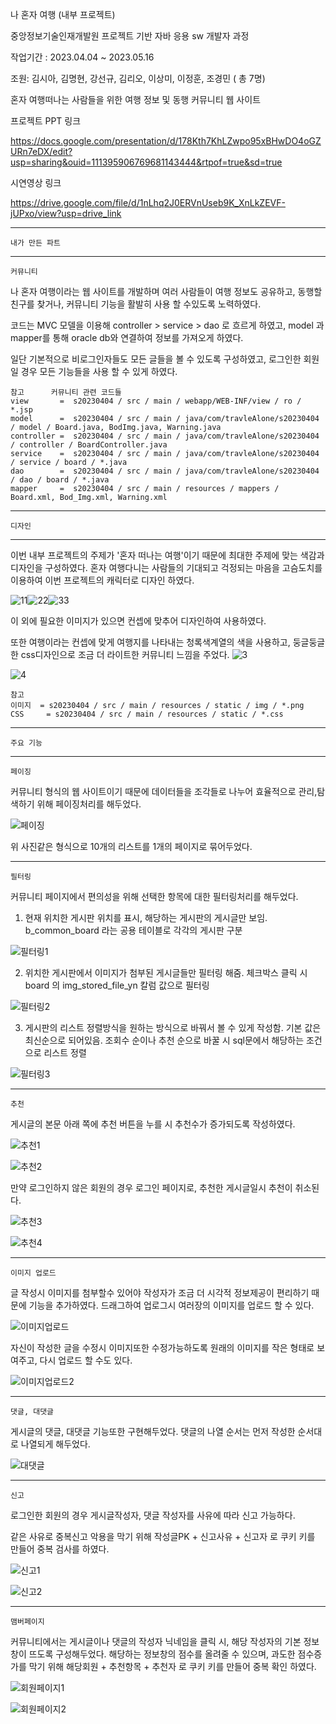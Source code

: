 
나 혼자 여행 (내부 프로젝트)

중앙정보기술인재개발원 프로젝트 기반 자바 응용 sw 개발자 과정

작업기간 : 2023.04.04 ~ 2023.05.16

조원: 김시아, 김명현, 강선규, 김리오, 이상미, 이정훈, 조경민 ( 총 7명)

혼자 여행떠나는 사람들을 위한 여행 정보 및 동행 커뮤니티 웹 사이트

프로젝트 PPT 링크

https://docs.google.com/presentation/d/178Kth7KhLZwpo95xBHwDO4oGZURn7eDX/edit?usp=sharing&ouid=111395906769681143444&rtpof=true&sd=true

시연영상 링크

https://drive.google.com/file/d/1nLhq2J0ERVnUseb9K_XnLkZEVF-jUPxo/view?usp=drive_link

------------------------------------------------------------------------------------------------------------------------

    내가 만든 파트
    
------------------------------------------------------------------------------------------------------------------------

    커뮤니티

나 혼자 여행이라는 웹 사이트를 개발하며 여러 사람들이 여행 정보도 공유하고, 동행할 친구를 찾거나,
커뮤니티 기능을 활발히 사용 할 수있도록 노력하였다.

코드는 MVC 모델을 이용해 controller > service > dao 로 흐르게 하였고, 
model 과 mapper를 통해 oracle db와 연결하여 정보를 가져오게 하였다.

일단 기본적으로 비로그인자들도 모든 글들을 볼 수 있도록 구성하였고, 로그인한 회원일 경우 모든 기능들을 사용 할 수 있게 하였다.
    
    참고      커뮤니티 관련 코드들
    view       =  s20230404 / src / main / webapp/WEB-INF/view / ro / *.jsp
    model      =  s20230404 / src / main / java/com/travleAlone/s20230404 / model / Board.java, BodImg.java, Warning.java
    controller =  s20230404 / src / main / java/com/travleAlone/s20230404 / controller / BoardController.java
    service    =  s20230404 / src / main / java/com/travleAlone/s20230404 / service / board / *.java
    dao        =  s20230404 / src / main / java/com/travleAlone/s20230404 / dao / board / *.java
    mapper     =  s20230404 / src / main / resources / mappers / Board.xml, Bod_Img.xml, Warning.xml

------------------------------------------------------------------------------------------------------------------------

    디자인

------------------------------------------------------------------------------------------------------------------------


이번 내부 프로젝트의 주제가 '혼자 떠나는 여행'이기 때문에 최대한 주제에 맞는 색감과 디자인을 구성하였다.
혼자 여행다니는 사람들의 기대되고 걱정되는 마음을 고슴도치를 이용하여 이번 프로젝트의 캐릭터로 디자인 하였다.

![11](https://github.com/leejeonghoon123/LJH_Portfolio2/assets/127282120/a14c32eb-f3a2-4d10-b244-bced7df9d045)![22](https://github.com/leejeonghoon123/LJH_Portfolio2/assets/127282120/09a9c05b-9ba6-4e0a-9c8e-02ad0671ebc1)![33](https://github.com/leejeonghoon123/LJH_Portfolio2/assets/127282120/c2cf46f8-8478-483d-b17a-426e38f4ed06)


이 외에 필요한 이미지가 있으면 컨셉에 맞추어 디자인하여 사용하였다.

또한 여행이라는 컨셉에 맞게 여행지를 나타내는 청록색계열의 색을 사용하고, 둥글둥글한 css디자인으로 조금 더 라이트한 커뮤니티 느낌을 주었다.
![3](https://github.com/leejeonghoon123/LJH_Portfolio2/assets/127282120/6e54f979-e291-4e38-a12e-d8e74703afef)

![4](https://github.com/leejeonghoon123/LJH_Portfolio2/assets/127282120/4427e898-e010-4440-95af-2fe6a3fb538e)

    참고 
    이미지  = s20230404 / src / main / resources / static / img / *.png
    CSS     = s20230404 / src / main / resources / static / *.css


------------------------------------------------------------------------------------------------------------------------

    주요 기능
    
------------------------------------------------------------------------------------------------------------------------

    페이징


커뮤니티 형식의 웹 사이트이기 때문에 데이터들을 조각들로 나누어 효율적으로 관리,탐색하기 위해 페이징처리를 해두었다. 

![페이징](https://github.com/leejeonghoon123/LJH_Portfolio2/assets/127282120/36115bc5-61ac-48c9-8478-1ad9128c966d)


위 사진같은 형식으로 10개의 리스트를 1개의 페이지로 묶어두었다.

------------------------------------------------------------------------------------------------------------------------

    필터링

커뮤니티 페이지에서 편의성을 위해 선택한 항목에 대한 필터링처리를 해두었다.

1. 현재 위치한 게시판 위치를 표시, 해당하는 게시판의 게시글만 보임.
b_common_board 라는 공용 테이블로 각각의 게시판 구분

![필터링1](https://github.com/leejeonghoon123/LJH_Portfolio2/assets/127282120/821df295-4d97-44eb-afb5-fd7018248f67)


2. 위치한 게시판에서 이미지가 첨부된 게시글들만 필터링 해줌.
체크박스 클릭 시 board 의 img_stored_file_yn 칼럼 값으로 필터링
   
![필터링2](https://github.com/leejeonghoon123/LJH_Portfolio2/assets/127282120/c8920656-a107-46c7-b75e-e8f590cf41b9)


3. 게시판의 리스트 정렬방식을 원하는 방식으로 바꿔서 볼 수 있게 작성함.
기본 값은 최신순으로 되어있음. 조회수 순이나 추천 순으로 바꿀 시 sql문에서 해당하는 조건으로 리스트 정렬

![필터링3](https://github.com/leejeonghoon123/LJH_Portfolio2/assets/127282120/633daeec-aec3-4866-948c-8c4720a1d397)


------------------------------------------------------------------------------------------------------------------------

    추천

게시글의 본문 아래 쪽에 추천 버튼을 누를 시 추천수가 증가되도록 작성하였다.

![추천1](https://github.com/leejeonghoon123/LJH_Portfolio2/assets/127282120/865805e8-06d3-46ed-b559-8abd38ed2354)

![추천2](https://github.com/leejeonghoon123/LJH_Portfolio2/assets/127282120/d9aa0079-4c87-4509-b0ac-3afa67476d6a)

만약 로그인하지 않은 회원의 경우 로그인 페이지로, 추천한 게시글일시 추천이 취소된다.

![추천3](https://github.com/leejeonghoon123/LJH_Portfolio2/assets/127282120/74861e1c-5db1-4dbb-8304-fcb0ca48d00c)

![추천4](https://github.com/leejeonghoon123/LJH_Portfolio2/assets/127282120/6fe9c6c0-b07f-431c-aeef-3b2a7968e5bf)

------------------------------------------------------------------------------------------------------------------------

    이미지 업로드

글 작성시 이미지를 첨부할수 있어야 작성자가 조금 더 시각적 정보제공이 편리하기 때문에 기능을 추가하였다.
드래그하여 업로그시 여러장의 이미지를 업로드 할 수 있다. 

![이미지업로드](https://github.com/leejeonghoon123/LJH_Portfolio2/assets/127282120/e7a46e22-649a-4b8d-b73e-1d1e5dd710bb)

자신이 작성한 글을 수정시 이미지또한 수정가능하도록 원래의 이미지를 작은 형태로 보여주고, 다시 업로드 할 수도 있다.

![이미지업로드2](https://github.com/leejeonghoon123/LJH_Portfolio2/assets/127282120/556ae3c1-397b-4e48-936d-989c7000eeaa)


------------------------------------------------------------------------------------------------------------------------

    댓글, 대댓글

게시글의 댓글, 대댓글 기능또한 구현해두었다. 
댓글의 나열 순서는 먼저 작성한 순서대로 나열되게 해두었다.

![대댓글](https://github.com/leejeonghoon123/LJH_Portfolio2/assets/127282120/81d02ce6-7e26-4ee8-aa7d-e33994d1aa9f)

------------------------------------------------------------------------------------------------------------------------

    신고


로그인한 회원의 경우 게시글작성자, 댓글 작성자를 사유에 따라 신고 가능하다.

같은 사유로 중복신고 악용을 막기 위해 작성글PK + 신고사유 + 신고자 로 쿠키 키를 만들어 중복 검사를 하였다.

![신고1](https://github.com/leejeonghoon123/LJH_Portfolio2/assets/127282120/aa02b30e-c8d2-4f20-bc31-c01a30f6deba)

![신고2](https://github.com/leejeonghoon123/LJH_Portfolio2/assets/127282120/e3b678b4-5d9b-4d1c-b0b0-fb68a4a38b8b)

------------------------------------------------------------------------------------------------------------------------

    맴버페이지

커뮤니티에서는 게시글이나 댓글의 작성자 닉네임을 클릭 시, 해당 작성자의 기본 정보창이 뜨도록 구성해두었다. 
해당하는 정보창의 점수를 올려줄 수 있으며, 과도한 점수증가를 막기 위해 해당회원 + 추천항목 + 추천자 로 쿠키 키를 만들어 중복 확인 하였다.

![회원페이지1](https://github.com/leejeonghoon123/LJH_Portfolio2/assets/127282120/f68ec436-fe73-45de-a33b-6108447c999a)

![회원페이지2](https://github.com/leejeonghoon123/LJH_Portfolio2/assets/127282120/40452517-52b6-4b5d-b754-5a3d81874a62)

